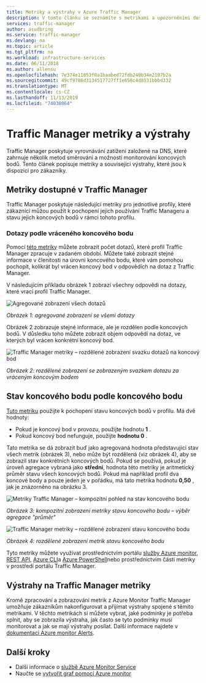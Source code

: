 ```yaml
---
title: Metriky a výstrahy v Azure Traffic Manager
description: V tomto článku se seznámíte s metrikami a upozorněními dostupnými pro Traffic Manager v Azure.
services: traffic-manager
author: asudbring
ms.service: traffic-manager
ms.devlang: na
ms.topic: article
ms.tgt_pltfrm: na
ms.workload: infrastructure-services
ms.date: 06/11/2018
ms.author: allensu
ms.openlocfilehash: 7e374e11053f0a1baabed72fdb240b34e2107b2a
ms.sourcegitcommit: 49cf9786d3134517727ff1e656c4d8531bbbd332
ms.translationtype: MT
ms.contentlocale: cs-CZ
ms.lasthandoff: 11/13/2019
ms.locfileid: "74038064"
---
```

# <a name="traffic-manager-metrics-and-alerts"></a>Traffic Manager metriky a výstrahy

Traffic Manager poskytuje vyrovnávání zatížení založené na DNS, které zahrnuje několik metod směrování a možností monitorování koncových bodů. Tento článek popisuje metriky a související výstrahy, které jsou k dispozici pro zákazníky. 

## <a name="metrics-available-in-traffic-manager"></a>Metriky dostupné v Traffic Manager 

Traffic Manager poskytuje následující metriky pro jednotlivé profily, které zákazníci můžou použít k pochopení jejich používání Traffic Manageru a stavu jejich koncových bodů v rámci tohoto profilu.  

### <a name="queries-by-endpoint-returned"></a>Dotazy podle vráceného koncového bodu
Pomocí [této metriky](../azure-monitor/platform/metrics-supported.md) můžete zobrazit počet dotazů, které profil Traffic Manager zpracuje v zadaném období. Můžete také zobrazit stejné informace v členitosti na úrovni koncového bodu, které vám pomohou pochopit, kolikrát byl vrácen koncový bod v odpovědích na dotaz z Traffic Manager.

V následujícím příkladu obrázek 1 zobrazí všechny odpovědi na dotazy, které vrací profil Traffic Manager. 

  
![Agregované zobrazení všech dotazů](./media/traffic-manager-metrics-alerts/traffic-manager-metrics-queries-aggregate-view.png)

*Obrázek 1: agregované zobrazení se všemi dotazy*
  
Obrázek 2 zobrazuje stejné informace, ale je rozdělen podle koncových bodů. V důsledku toho můžete zobrazit objem odpovědí na dotaz, ve kterých byl vrácen konkrétní koncový bod.

![Traffic Manager metriky – rozdělené zobrazení svazku dotazů na koncový bod](./media/traffic-manager-metrics-alerts/traffic-manager-metrics-query-volume-per-endpoint.png)

*Obrázek 2: rozdělené zobrazení se zobrazeným svazkem dotazu za vráceným koncovým bodem*

## <a name="endpoint-status-by-endpoint"></a>Stav koncového bodu podle koncového bodu
[Tuto metriku](../azure-monitor/platform/metrics-supported.md#microsoftnetworktrafficmanagerprofiles) použijte k pochopení stavu koncových bodů v profilu. Má dvě hodnoty:
 - Pokud je koncový bod v provozu, použijte hodnotu **1** .
 - Pokud koncový bod nefunguje, použijte **hodnotu 0** .

Tato metrika se dá zobrazit buď jako agregovaná hodnota představující stav všech metrik (obrázek 3), nebo může být rozdělená (viz obrázek 4), aby se zobrazil stav konkrétních koncových bodů. Pokud se používá, pokud je úroveň agregace vybraná jako **střední**, hodnota této metriky je aritmetický průměr stavu všech koncových bodů. Pokud má například profil dva koncové body a pouze jeden je v pořádku, má tato metrika hodnotu **0,50** , jak je znázorněno na obrázku 3. 


![Metriky Traffic Manager – kompozitní pohled na stav koncového bodu](./media/traffic-manager-metrics-alerts/traffic-manager-metrics-endpoint-status-composite-view.png)

*Obrázek 3: kompozitní zobrazení metriky stavu koncového bodu – výběr agregace "průměr"*


![Traffic Manager metriky – rozdělené zobrazení stavu koncového bodu](./media/traffic-manager-metrics-alerts/traffic-manager-metrics-endpoint-status-split-view.png)

*Obrázek 4: rozdělené zobrazení metrik stavu koncového bodu*

Tyto metriky můžete využívat prostřednictvím portálu [služby Azure monitor](../azure-monitor/platform/metrics-supported.md), [REST API](https://docs.microsoft.com/rest/api/monitor/), [Azure CLI](https://docs.microsoft.com/cli/azure/monitor)a [Azure PowerShell](https://docs.microsoft.com/powershell/module/az.applicationinsights)nebo prostřednictvím části metriky v prostředí portálu Traffic Manager.

## <a name="alerts-on-traffic-manager-metrics"></a>Výstrahy na Traffic Manager metriky
Kromě zpracování a zobrazování metrik z Azure Monitor Traffic Manager umožňuje zákazníkům nakonfigurovat a přijímat výstrahy spojené s těmito metrikami. V těchto metrikách si můžete vybrat, jaké podmínky je potřeba splnit, aby se zobrazila výstraha, jak často se tyto podmínky musí monitorovat a jak se mají výstrahy posílat. Další informace najdete v [dokumentaci Azure monitor Alerts](../monitoring-and-diagnostics/monitor-alerts-unified-usage.md).

## <a name="next-steps"></a>Další kroky
- Další informace o [službě Azure Monitor Service](../azure-monitor/platform/metrics-supported.md)
- Naučte se [vytvořit graf pomocí Azure monitor](../azure-monitor/platform/metrics-getting-started.md#create-your-first-metric-chart)
